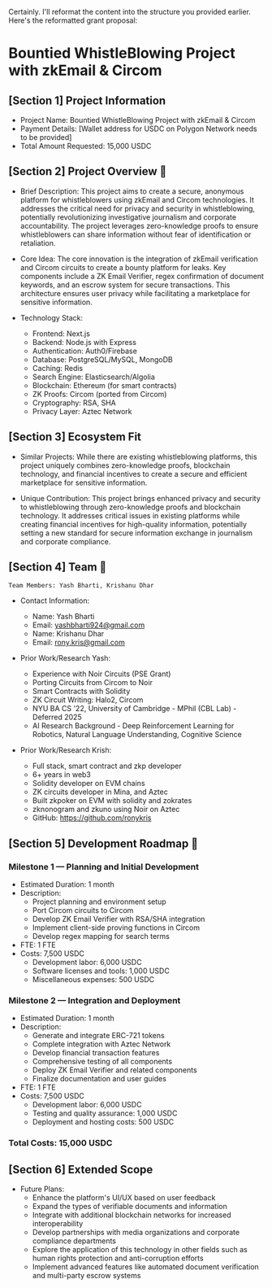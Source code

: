 Certainly. I'll reformat the content into the structure you provided earlier. Here's the reformatted grant proposal:

# Bountied WhistleBlowing Project with zkEmail & Circom

## [Section 1] Project Information
- Project Name: Bountied WhistleBlowing Project with zkEmail & Circom
- Payment Details: [Wallet address for USDC on Polygon Network needs to be provided]
- Total Amount Requested: 15,000 USDC

## [Section 2] Project Overview :page_facing_up:
- Brief Description:
This project aims to create a secure, anonymous platform for whistleblowers using zkEmail and Circom technologies. It addresses the critical need for privacy and security in whistleblowing, potentially revolutionizing investigative journalism and corporate accountability. The project leverages zero-knowledge proofs to ensure whistleblowers can share information without fear of identification or retaliation.

- Core Idea:
The core innovation is the integration of zkEmail verification and Circom circuits to create a bounty platform for leaks. Key components include a ZK Email Verifier, regex confirmation of document keywords, and an escrow system for secure transactions. This architecture ensures user privacy while facilitating a marketplace for sensitive information.

- Technology Stack:
  - Frontend: Next.js
  - Backend: Node.js with Express
  - Authentication: Auth0/Firebase
  - Database: PostgreSQL/MySQL, MongoDB
  - Caching: Redis
  - Search Engine: Elasticsearch/Algolia
  - Blockchain: Ethereum (for smart contracts)
  - ZK Proofs: Circom (ported from Circom)
  - Cryptography: RSA, SHA
  - Privacy Layer: Aztec Network


## [Section 3] Ecosystem Fit
- Similar Projects:
While there are existing whistleblowing platforms, this project uniquely combines zero-knowledge proofs, blockchain technology, and financial incentives to create a secure and efficient marketplace for sensitive information.

- Unique Contribution:
This project brings enhanced privacy and security to whistleblowing through zero-knowledge proofs and blockchain technology. It addresses critical issues in existing platforms while creating financial incentives for high-quality information, potentially setting a new standard for secure information exchange in journalism and corporate compliance.

## [Section 4] Team :busts_in_silhouette:
    Team Members: Yash Bharti, Krishanu Dhar

- Contact Information:
  - Name: Yash Bharti
  - Email: yashbharti924@gmail.com
  - Name: Krishanu Dhar
  - Email: rony.kris@gmail.com


- Prior Work/Research Yash:
  - Experience with Noir Circuits (PSE Grant)
  - Porting Circuits from Circom to Noir
  - Smart Contracts with Solidity
  - ZK Circuit Writing: Halo2, Circom
  - NYU BA CS '22, University of Cambridge - MPhil (CBL Lab) - Deferred 2025
  - AI Research Background - Deep Reinforcement Learning for Robotics, Natural Language Understanding, Cognitive Science
- Prior Work/Research Krish:
   -  Full stack, smart contract and zkp developer
   -  6+ years in web3
   -  Solidity developer on EVM chains
   -  ZK circuits developer in Mina, and Aztec
   -  Built zkpoker on EVM with solidity and zokrates
   -  zknonogram and zkuno using Noir on Aztec
   -  GitHub: https://github.com/ronykris

## [Section 5] Development Roadmap :open_book:

### Milestone 1 — Planning and Initial Development
- Estimated Duration: 1 month
- Description: 
  - Project planning and environment setup
  - Port Circom circuits to Circom
  - Develop ZK Email Verifier with RSA/SHA integration
  - Implement client-side proving functions in Circom
  - Develop regex mapping for search terms
- FTE: 1 FTE
- Costs: 7,500 USDC
  - Development labor: 6,000 USDC
  - Software licenses and tools: 1,000 USDC
  - Miscellaneous expenses: 500 USDC

### Milestone 2 — Integration and Deployment
- Estimated Duration: 1 month
- Description:
  - Generate and integrate ERC-721 tokens
  - Complete integration with Aztec Network
  - Develop financial transaction features
  - Comprehensive testing of all components
  - Deploy ZK Email Verifier and related components
  - Finalize documentation and user guides
- FTE: 1 FTE
- Costs: 7,500 USDC
  - Development labor: 6,000 USDC
  - Testing and quality assurance: 1,000 USDC
  - Deployment and hosting costs: 500 USDC

### Total Costs: 15,000 USDC

## [Section 6] Extended Scope
- Future Plans:
  - Enhance the platform's UI/UX based on user feedback
  - Expand the types of verifiable documents and information
  - Integrate with additional blockchain networks for increased interoperability
  - Develop partnerships with media organizations and corporate compliance departments
  - Explore the application of this technology in other fields such as human rights protection and anti-corruption efforts
  - Implement advanced features like automated document verification and multi-party escrow systems